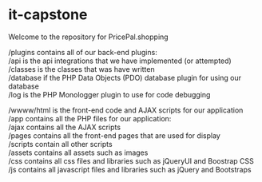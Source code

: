 # it-capstone

Welcome to the repository for PricePal.shopping

/plugins contains all of our back-end plugins:<br />
    /api is the api integrations that we have implemented (or attempted)<br />
    /classes is the classes that was have written<br />
    /database if the PHP Data Objects (PDO) database plugin for using our database<br />
    /log is the PHP Monologger plugin to use for code debugging<br />

/wwww/html is the front-end code and AJAX scripts for our application<br />
    /app contains all the PHP files for our application:<br />
        /ajax contains all the AJAX scripts<br />
        /pages contains all the front-end pages that are used for display<br />
        /scripts contain all other scripts<br />
    /assets contains all assets such as images<br />
    /css contains all css files and libraries such as jQueryUI and Boostrap CSS<br />
    /js contains all javascript files and libraries such as jQuery and Bootstraps<br />
